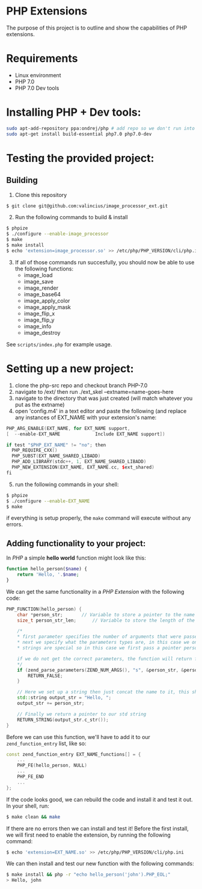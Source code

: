 # PHP Extensions
The purpose of this project is to outline and show the capabilities of PHP extensions.

# Requirements
- Linux environment
- PHP 7.0
- PHP 7.0 Dev tools

# Installing PHP + Dev tools:
```Bash
sudo apt-add-repository ppa:ondrej/php # add repo so we don't run into any issues with the next command
sudo apt-get install build-essential php7.0 php7.0-dev
```

# Testing the provided project:
## Building
1. Clone this repository
```Bash
$ git clone git@github.com:valincius/image_processor_ext.git
```

2. Run the following commands to build & install
```Bash
$ phpize
$ ./configure --enable-image_processor
$ make
$ make install
$ echo 'extension=image_processor.so' >> /etc/php/PHP_VERSION/cli/php.ini
```

3. If all of those commands run succesfully, you should now be able to use the following functions:
	- image_load
	- image_save
	- image_render
	- image_base64
	- image_apply_color
	- image_apply_mask
	- image_flip_x
	- image_flip_y
	- image_info
	- image_destroy

See ```scripts/index.php``` for example usage.

# Setting up a new project: 
1. clone the php-src repo and checkout branch PHP-7.0
2. navigate to /ext/ then run ./ext_skel –extname=name-goes-here
3. navigate to the directory that was just created (will match whatever you put as the extname)
4. open 'config.m4' in a text editor and paste the following (and replace any instances of EXT_NAME with your extension's name:
```C++
PHP_ARG_ENABLE(EXT_NAME, for EXT_NAME support,
[  --enable-EXT_NAME             Include EXT_NAME support])

if test "$PHP_EXT_NAME" != "no"; then
  PHP_REQUIRE_CXX()
  PHP_SUBST(EXT_NAME_SHARED_LIBADD)
  PHP_ADD_LIBRARY(stdc++, 1, EXT_NAME_SHARED_LIBADD)
  PHP_NEW_EXTENSION(EXT_NAME, EXT_NAME.cc, $ext_shared)
fi
```

5. run the following commands in your shell:

```Bash
$ phpize
$ ./configure --enable-EXT_NAME
$ make
```

if everything is setup properly, the `make` command will execute without any errors.

## Adding functionality to your project:
In _PHP_ a simple __hello world__ function might look like this:
```PHP
function hello_person($name) {
    return 'Hello, '.$name;
}
```

We can get the same functionality in a _PHP Extension_ with the following code:
```C++
PHP_FUNCTION(hello_person) {
	char *person_str;		// Variable to store a pointer to the name
	size_t person_str_len;		// Variable to store the length of the name (not used in this case)

	/*
	* first parameter specifies the number of arguments that were passed to the function
	* next we specify what the parameters types are, in this case we only want a string, specified by 's'
	* strings are special so in this case we first pass a pointer person_str (this is where the actual string is stored) then we have another parameter that follows immediately after which is the length of the string

	if we do not get the correct parameters, the function will return false and report an error
	*/
	if (zend_parse_parameters(ZEND_NUM_ARGS(), "s", &person_str, &person_str_len) == FAILURE) {
		RETURN_FALSE;
	}

	// Here we set up a string then just concat the name to it, this should be familiar
	std::string output_str = "Hello, ";
	output_str += person_str;

	// Finally we return a pointer to our std string
	RETURN_STRING(output_str.c_str());
}
```

Before we can use this function, we'll have to add it to our ```zend_function_entry``` list, like so:
```C++
const zend_function_entry EXT_NAME_functions[] = {
	...
	PHP_FE(hello_person, NULL)
	...
	PHP_FE_END
	...
};
```

If the code looks good, we can rebuild the code and install it and test it out.
In your shell, run:
```Bash
$ make clean && make
```

If there are no errors then we can install and test it!
Before the first install, we will first need to enable the extension, by running the following command:
```Bash
$ echo 'extension=EXT_NAME.so' >> /etc/php/PHP_VERSION/cli/php.ini
```

We can then install and test our new function with the following commands:
```Bash
$ make install && php -r "echo hello_person('john').PHP_EOL;"
> Hello, john
```
